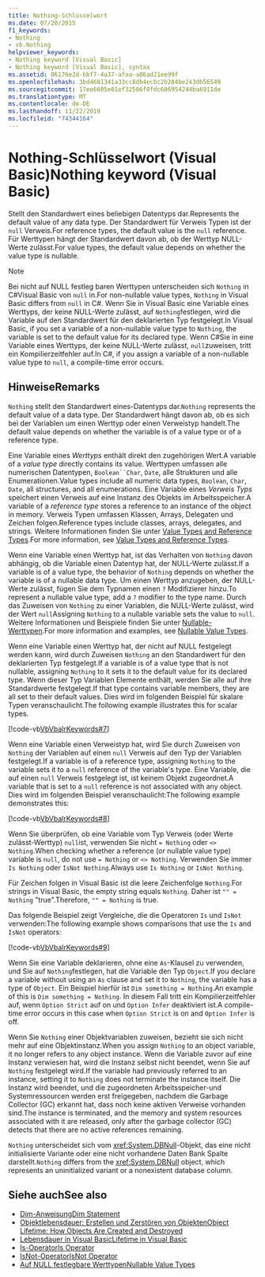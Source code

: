 ```yaml
---
title: Nothing-Schlüsselwort
ms.date: 07/20/2015
f1_keywords:
- Nothing
- vb.Nothing
helpviewer_keywords:
- Nothing keyword [Visual Basic]
- Nothing keyword [Visual Basic], syntax
ms.assetid: 06176e2d-bbf7-4a37-afaa-a86ad21ee99f
ms.openlocfilehash: 3bd4681341a33cc8db4ecbc2b284be243db56549
ms.sourcegitcommit: 17ee6605e01ef32506f8fdc686954244ba6911de
ms.translationtype: MT
ms.contentlocale: de-DE
ms.lasthandoff: 11/22/2019
ms.locfileid: "74344164"
---
```

# <a name="nothing-keyword-visual-basic"></a><span data-ttu-id="9dbf4-102">Nothing-Schlüsselwort (Visual Basic)</span><span class="sxs-lookup"><span data-stu-id="9dbf4-102">Nothing keyword (Visual Basic)</span></span>

<span data-ttu-id="9dbf4-103">Stellt den Standardwert eines beliebigen Datentyps dar.</span><span class="sxs-lookup"><span data-stu-id="9dbf4-103">Represents the default value of any data type.</span></span> <span data-ttu-id="9dbf4-104">Der Standardwert für Verweis Typen ist der `null` Verweis.</span><span class="sxs-lookup"><span data-stu-id="9dbf4-104">For reference types, the default value is the `null` reference.</span></span> <span data-ttu-id="9dbf4-105">Für Werttypen hängt der Standardwert davon ab, ob der Werttyp NULL-Werte zulässt.</span><span class="sxs-lookup"><span data-stu-id="9dbf4-105">For value types, the default value depends on whether the value type is nullable.</span></span>

> [!NOTE]
> <span data-ttu-id="9dbf4-106">Bei nicht auf NULL festleg baren Werttypen unterscheiden sich `Nothing` in C#Visual Basic von `null` in.</span><span class="sxs-lookup"><span data-stu-id="9dbf4-106">For non-nullable value types, `Nothing` in Visual Basic differs from `null` in C#.</span></span> <span data-ttu-id="9dbf4-107">Wenn Sie in Visual Basic eine Variable eines Werttyps, der keine NULL-Werte zulässt, auf `Nothing`festlegen, wird die Variable auf den Standardwert für den deklarierten Typ festgelegt.</span><span class="sxs-lookup"><span data-stu-id="9dbf4-107">In Visual Basic, if you set a variable of a non-nullable value type to `Nothing`, the variable is set to the default value for its declared type.</span></span> <span data-ttu-id="9dbf4-108">Wenn C#Sie in eine Variable eines Werttyps, der keine NULL-Werte zulässt, `null`zuweisen, tritt ein Kompilierzeitfehler auf.</span><span class="sxs-lookup"><span data-stu-id="9dbf4-108">In C#, if you assign a variable of a non-nullable value type to `null`, a compile-time error occurs.</span></span>

## <a name="remarks"></a><span data-ttu-id="9dbf4-109">Hinweise</span><span class="sxs-lookup"><span data-stu-id="9dbf4-109">Remarks</span></span>

<span data-ttu-id="9dbf4-110">`Nothing` stellt den Standardwert eines-Datentyps dar.</span><span class="sxs-lookup"><span data-stu-id="9dbf4-110">`Nothing` represents the default value of a data type.</span></span> <span data-ttu-id="9dbf4-111">Der Standardwert hängt davon ab, ob es sich bei der Variablen um einen Werttyp oder einen Verweistyp handelt.</span><span class="sxs-lookup"><span data-stu-id="9dbf4-111">The default value depends on whether the variable is of a value type or of a reference type.</span></span>

<span data-ttu-id="9dbf4-112">Eine Variable eines *Werttyps* enthält direkt den zugehörigen Wert.</span><span class="sxs-lookup"><span data-stu-id="9dbf4-112">A variable of a *value type* directly contains its value.</span></span> <span data-ttu-id="9dbf4-113">Werttypen umfassen alle numerischen Datentypen, `Boolean``Char`, `Date`, alle Strukturen und alle Enumerationen.</span><span class="sxs-lookup"><span data-stu-id="9dbf4-113">Value types include all numeric data types, `Boolean`, `Char`, `Date`, all structures, and all enumerations.</span></span> <span data-ttu-id="9dbf4-114">Eine Variable eines *Verweis Typs* speichert einen Verweis auf eine Instanz des Objekts im Arbeitsspeicher.</span><span class="sxs-lookup"><span data-stu-id="9dbf4-114">A variable of a *reference type* stores a reference to an instance of the object in memory.</span></span> <span data-ttu-id="9dbf4-115">Verweis Typen umfassen Klassen, Arrays, Delegaten und Zeichen folgen.</span><span class="sxs-lookup"><span data-stu-id="9dbf4-115">Reference types include classes, arrays, delegates, and strings.</span></span> <span data-ttu-id="9dbf4-116">Weitere Informationen finden Sie unter [Value Types and Reference Types](../programming-guide/language-features/data-types/value-types-and-reference-types.md).</span><span class="sxs-lookup"><span data-stu-id="9dbf4-116">For more information, see [Value Types and Reference Types](../programming-guide/language-features/data-types/value-types-and-reference-types.md).</span></span>

<span data-ttu-id="9dbf4-117">Wenn eine Variable einen Werttyp hat, ist das Verhalten von `Nothing` davon abhängig, ob die Variable einen Datentyp hat, der NULL-Werte zulässt.</span><span class="sxs-lookup"><span data-stu-id="9dbf4-117">If a variable is of a value type, the behavior of `Nothing` depends on whether the variable is of a nullable data type.</span></span> <span data-ttu-id="9dbf4-118">Um einen Werttyp anzugeben, der NULL-Werte zulässt, fügen Sie dem Typnamen einen `?` Modifizierer hinzu.</span><span class="sxs-lookup"><span data-stu-id="9dbf4-118">To represent a nullable value type, add a `?` modifier to the type name.</span></span> <span data-ttu-id="9dbf4-119">Durch das Zuweisen von `Nothing` zu einer Variablen, die NULL-Werte zulässt, wird der Wert `null`</span><span class="sxs-lookup"><span data-stu-id="9dbf4-119">Assigning `Nothing` to a nullable variable sets the value to `null`.</span></span> <span data-ttu-id="9dbf4-120">Weitere Informationen und Beispiele finden Sie unter [Nullable-Werttypen](../programming-guide/language-features/data-types/nullable-value-types.md).</span><span class="sxs-lookup"><span data-stu-id="9dbf4-120">For more information and examples, see [Nullable Value Types](../programming-guide/language-features/data-types/nullable-value-types.md).</span></span>

<span data-ttu-id="9dbf4-121">Wenn eine Variable einen Werttyp hat, der nicht auf NULL festgelegt werden kann, wird durch Zuweisen `Nothing` an den Standardwert für den deklarierten Typ festgelegt.</span><span class="sxs-lookup"><span data-stu-id="9dbf4-121">If a variable is of a value type that is not nullable, assigning `Nothing` to it sets it to the default value for its declared type.</span></span> <span data-ttu-id="9dbf4-122">Wenn dieser Typ Variablen Elemente enthält, werden Sie alle auf ihre Standardwerte festgelegt.</span><span class="sxs-lookup"><span data-stu-id="9dbf4-122">If that type contains variable members, they are all set to their default values.</span></span> <span data-ttu-id="9dbf4-123">Dies wird im folgenden Beispiel für skalare Typen veranschaulicht.</span><span class="sxs-lookup"><span data-stu-id="9dbf4-123">The following example illustrates this for scalar types.</span></span>

[!code-vb[VbVbalrKeywords#7](~/samples/snippets/visualbasic/VS_Snippets_VBCSharp/VbVbalrKeywords/VB/Class2.vb#7)]

<span data-ttu-id="9dbf4-124">Wenn eine Variable einen Verweistyp hat, wird Sie durch Zuweisen von `Nothing` der Variablen auf einen `null` Verweis auf den Typ der Variablen festgelegt.</span><span class="sxs-lookup"><span data-stu-id="9dbf4-124">If a variable is of a reference type, assigning `Nothing` to the variable sets it to a `null` reference of the variable's type.</span></span> <span data-ttu-id="9dbf4-125">Eine Variable, die auf einen `null` Verweis festgelegt ist, ist keinem Objekt zugeordnet.</span><span class="sxs-lookup"><span data-stu-id="9dbf4-125">A variable that is set to a `null` reference is not associated with any object.</span></span> <span data-ttu-id="9dbf4-126">Dies wird im folgenden Beispiel veranschaulicht:</span><span class="sxs-lookup"><span data-stu-id="9dbf4-126">The following example demonstrates this:</span></span>

[!code-vb[VbVbalrKeywords#8](~/samples/snippets/visualbasic/VS_Snippets_VBCSharp/VbVbalrKeywords/VB/class3.vb#8)]

<span data-ttu-id="9dbf4-127">Wenn Sie überprüfen, ob eine Variable vom Typ Verweis (oder Werte zulässt-Werttyp) `null`ist, verwenden Sie nicht `= Nothing` oder `<> Nothing`.</span><span class="sxs-lookup"><span data-stu-id="9dbf4-127">When checking whether a reference (or nullable value type) variable is `null`, do not use `= Nothing` or `<> Nothing`.</span></span> <span data-ttu-id="9dbf4-128">Verwenden Sie immer `Is Nothing` oder `IsNot Nothing`.</span><span class="sxs-lookup"><span data-stu-id="9dbf4-128">Always use `Is Nothing` or `IsNot Nothing`.</span></span>

<span data-ttu-id="9dbf4-129">Für Zeichen folgen in Visual Basic ist die leere Zeichenfolge `Nothing`.</span><span class="sxs-lookup"><span data-stu-id="9dbf4-129">For strings in Visual Basic, the empty string equals `Nothing`.</span></span> <span data-ttu-id="9dbf4-130">Daher ist `"" = Nothing` "true".</span><span class="sxs-lookup"><span data-stu-id="9dbf4-130">Therefore, `"" = Nothing` is true.</span></span>

<span data-ttu-id="9dbf4-131">Das folgende Beispiel zeigt Vergleiche, die die Operatoren `Is` und `IsNot` verwenden:</span><span class="sxs-lookup"><span data-stu-id="9dbf4-131">The following example shows comparisons that use the `Is` and `IsNot` operators:</span></span>

[!code-vb[VbVbalrKeywords#9](~/samples/snippets/visualbasic/VS_Snippets_VBCSharp/VbVbalrKeywords/VB/Class4.vb#9)]

<span data-ttu-id="9dbf4-132">Wenn Sie eine Variable deklarieren, ohne eine `As`-Klausel zu verwenden, und Sie auf `Nothing`festlegen, hat die Variable den Typ `Object`.</span><span class="sxs-lookup"><span data-stu-id="9dbf4-132">If you declare a variable without using an `As` clause and set it to `Nothing`, the variable has a type of `Object`.</span></span> <span data-ttu-id="9dbf4-133">Ein Beispiel hierfür ist `Dim something = Nothing`.</span><span class="sxs-lookup"><span data-stu-id="9dbf4-133">An example of this is `Dim something = Nothing`.</span></span> <span data-ttu-id="9dbf4-134">In diesem Fall tritt ein Kompilierzeitfehler auf, wenn `Option Strict` auf on und `Option Infer` deaktiviert ist.</span><span class="sxs-lookup"><span data-stu-id="9dbf4-134">A compile-time error occurs in this case when `Option Strict` is on and `Option Infer` is off.</span></span>

<span data-ttu-id="9dbf4-135">Wenn Sie `Nothing` einer Objektvariablen zuweisen, bezieht sie sich nicht mehr auf eine Objektinstanz.</span><span class="sxs-lookup"><span data-stu-id="9dbf4-135">When you assign `Nothing` to an object variable, it no longer refers to any object instance.</span></span> <span data-ttu-id="9dbf4-136">Wenn die Variable zuvor auf eine Instanz verwiesen hat, wird die Instanz selbst nicht beendet, wenn Sie auf `Nothing` festgelegt wird.</span><span class="sxs-lookup"><span data-stu-id="9dbf4-136">If the variable had previously referred to an instance, setting it to `Nothing` does not terminate the instance itself.</span></span> <span data-ttu-id="9dbf4-137">Die Instanz wird beendet, und die zugeordneten Arbeitsspeicher-und Systemressourcen werden erst freigegeben, nachdem die Garbage Collector (GC) erkannt hat, dass noch keine aktiven Verweise vorhanden sind.</span><span class="sxs-lookup"><span data-stu-id="9dbf4-137">The instance is terminated, and the memory and system resources associated with it are released, only after the garbage collector (GC) detects that there are no active references remaining.</span></span>

<span data-ttu-id="9dbf4-138">`Nothing` unterscheidet sich vom <xref:System.DBNull>-Objekt, das eine nicht initialisierte Variante oder eine nicht vorhandene Daten Bank Spalte darstellt.</span><span class="sxs-lookup"><span data-stu-id="9dbf4-138">`Nothing` differs from the <xref:System.DBNull> object, which represents an uninitialized variant or a nonexistent database column.</span></span>

## <a name="see-also"></a><span data-ttu-id="9dbf4-139">Siehe auch</span><span class="sxs-lookup"><span data-stu-id="9dbf4-139">See also</span></span>

- [<span data-ttu-id="9dbf4-140">Dim-Anweisung</span><span class="sxs-lookup"><span data-stu-id="9dbf4-140">Dim Statement</span></span>](./statements/dim-statement.md)
- [<span data-ttu-id="9dbf4-141">Objektlebensdauer: Erstellen und Zerstören von Objekten</span><span class="sxs-lookup"><span data-stu-id="9dbf4-141">Object Lifetime: How Objects Are Created and Destroyed</span></span>](../programming-guide/language-features/objects-and-classes/object-lifetime-how-objects-are-created-and-destroyed.md)
- [<span data-ttu-id="9dbf4-142">Lebensdauer in Visual Basic</span><span class="sxs-lookup"><span data-stu-id="9dbf4-142">Lifetime in Visual Basic</span></span>](../programming-guide/language-features/declared-elements/lifetime.md)
- [<span data-ttu-id="9dbf4-143">Is-Operator</span><span class="sxs-lookup"><span data-stu-id="9dbf4-143">Is Operator</span></span>](./operators/is-operator.md)
- [<span data-ttu-id="9dbf4-144">IsNot-Operator</span><span class="sxs-lookup"><span data-stu-id="9dbf4-144">IsNot Operator</span></span>](./operators/isnot-operator.md)
- [<span data-ttu-id="9dbf4-145">Auf NULL festlegbare Werttypen</span><span class="sxs-lookup"><span data-stu-id="9dbf4-145">Nullable Value Types</span></span>](../programming-guide/language-features/data-types/nullable-value-types.md)
